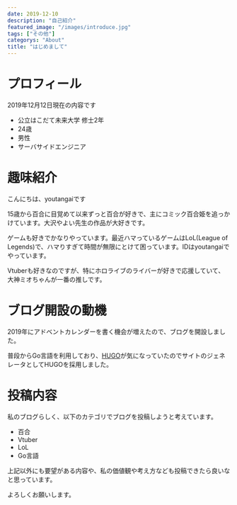 ```yaml
---
date: 2019-12-10
description: "自己紹介"
featured_image: "/images/introduce.jpg"
tags: ["その他"]
categorys: "About"
title: "はじめまして"
---
```


# プロフィール
2019年12月12日現在の内容です
- 公立はこだて未来大学 修士2年
- 24歳
- 男性
- サーバサイドエンジニア

# 趣味紹介
こんにちは、youtangaiです  
  
15歳から百合に目覚めて以来ずっと百合が好きで、主にコミック百合姫を追っかけています。大沢やよい先生の作品が大好きです。
  
ゲームも好きでかなりやっています。最近ハマっているゲームはLoL(League of Legends)で、ハマりすぎて時間が無限にとけて困っています。IDはyoutangaiでやっています。  
  
Vtuberも好きなのですが、特にホロライブのライバーが好きで応援していて、大神ミオちゃんが一番の推しです。

# ブログ開設の動機
2019年にアドベントカレンダーを書く機会が増えたので、ブログを開設しました。

普段からGo言語を利用しており、[HUGO](https://gohugo.io/)が気になっていたのでサイトのジェネレータとしてHUGOを採用しました。

# 投稿内容
私のブログらしく、以下のカテゴリでブログを投稿しようと考えています。
- 百合
- Vtuber
- LoL
- Go言語

上記以外にも要望がある内容や、私の価値観や考え方なども投稿できたら良いなと思っています。

よろしくお願いします。